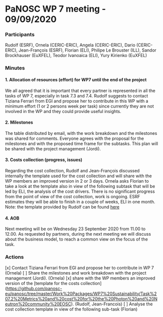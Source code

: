 # PaNOSC WP 7 meeting - 09/09/2020

### Participants
Rudolf (ESRF), Ornela (CERIC-ERIC), Angela (CERIC-ERIC), Dario (CERIC-ERIC), Jean-François (ESRF), Florian (ELI), Philipe Le Brouster (ILL), Sandor Brockhauser (EuXFEL), Teodor Ivanoaica (ELI), Yury Kirienko (EuXFEL)

### Minutes

#### 1. Allocation of resources (effort) for WP7 until the end of the project 
We all agreed that it is important that every partner is represented in all the tasks of WP 7, especially in task 7.3 and 7.4. Rudolf suggests to contact Tiziana Ferrari from EGI and propose her to contribute in this WP with a minimum effort (1 or 2 persons week per task) since currently they are not involved in the WP and they could provide useful insights. 

#### 2. Milestones 
The table distributed by email, with the work breakdown and the milestones was shared for comments. Everyone agrees with the proposal for the milestones and with the proposed time frame for the subtasks.  This plan will be shared with the project management (Jordi).

#### 3. Costs collection (progress, issues)
Regarding the cost collection, Rudolf and Jean-François discussed internally the template used for the cost collection and will share with the WP members an improved version in 2 or 3 days. Ornela asks Florian to take a look at the template also in view of the following subtask that will be led by ELI, the analysis of the cost drivers. There is no significant progress from the point of view of the cost collection, work is ongoing. ESRF estimates they will be able to finish in a couple of weeks, ELI in one month.
Note: the template provided by Rudolf can be found [here](https://github.com/panosc-eu/panosc/tree/master/Work%20Packages/WP7%20Sustainability/Task%207.2%20Metrics%20and%20cost%20for%20the%20Photon%20and%20Neutron%20community%20EOSC)

#### 4. AOB
Next meeting will be on Wednesday 23 September 2020 from 11.00 to 12.00. 
As requested by partners, during the next meeting we will discuss about the business model, to reach a common view on the focus of the task. 

### Actions

[x] Contact Tiziana Ferrari from EGI and propose her to contribute in WP 7 (Ornela)
[ ] Share the milestones and work breakdown with the project management (Jordi). (Ornela)
[x] share with the WP members an improved version of the [template for the costs collection] (https://github.com/panosc-eu/panosc/tree/master/Work%20Packages/WP7%20Sustainability/Task%207.2%20Metrics%20and%20cost%20for%20the%20Photon%20and%20Neutron%20community%20EOSC). (Rudolf, Jean-Francois)
[ ] Analyse the cost collection template in view of the following sub-task (Florian)
